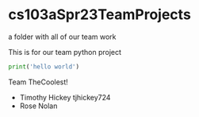 # cs103aSpr23TeamProjects
a folder with all of our team work 

This is for our team python project

``` python
print('hello world')
```

Team TheCoolest!
* Timothy Hickey tjhickey724
* Rose Nolan


